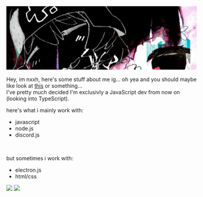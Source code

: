 <img src="./assets/newbannn.jpg" alt="banner">

Hey, im nxxh, here's some stuff about me ig... oh yea and you should maybe like look at [this](https://github.com/nx-0/) or something...<br>
I've pretty much decided I'm exclusivly a JavaScript dev from now on (looking into TypeScript).

here's what i mainly work with:
- javascript
- node.js
- discord.js

<br>

but sometimes i work with:
- electron.js
- html/css


[![](https://github-readme-stats.vercel.app/api/top-langs/?username=nxxh447&layout=compact&card_width=1001)](https://github.com/nxxh447/nxxh447)
[![](https://activity-graph.herokuapp.com/graph?username=nxxh447&bg_color=0D1117&hide_border=true&color=4B8DDA&line=4B8DDA&point=FFFFFF)](https://github.com/nxxh447/nxxh447)

